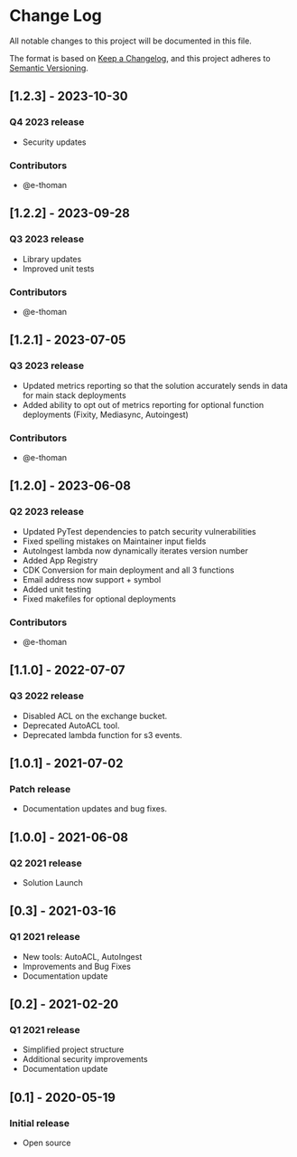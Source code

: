# Change Log

All notable changes to this project will be documented in this file.

The format is based on [Keep a Changelog](https://keepachangelog.com/en/1.0.0/),
and this project adheres to [Semantic Versioning](https://semver.org/spec/v2.0.0.html).

## [1.2.3] - 2023-10-30

### Q4 2023 release

- Security updates

### Contributors

- @e-thoman

## [1.2.2] - 2023-09-28

### Q3 2023 release

- Library updates
- Improved unit tests

### Contributors

- @e-thoman

## [1.2.1] - 2023-07-05

### Q3 2023 release

- Updated metrics reporting so that the solution accurately sends in data for main stack deployments
- Added ability to opt out of metrics reporting for optional function deployments (Fixity, Mediasync, Autoingest)

### Contributors

- @e-thoman

## [1.2.0] - 2023-06-08

### Q2 2023 release

- Updated PyTest dependencies to patch security vulnerabilities
- Fixed spelling mistakes on Maintainer input fields
- AutoIngest lambda now dynamically iterates version number
- Added App Registry
- CDK Conversion for main deployment and all 3 functions
- Email address now support + symbol
- Added unit testing
- Fixed makefiles for optional deployments

### Contributors

- @e-thoman

## [1.1.0] - 2022-07-07

### Q3 2022 release

- Disabled ACL on the exchange bucket.
- Deprecated AutoACL tool.
- Deprecated lambda function for s3 events.

## [1.0.1] - 2021-07-02

### Patch release

- Documentation updates and bug fixes.

## [1.0.0] - 2021-06-08

### Q2 2021 release

- Solution Launch

## [0.3] - 2021-03-16

### Q1 2021 release

- New tools: AutoACL, AutoIngest
- Improvements and Bug Fixes
- Documentation update

## [0.2] - 2021-02-20

### Q1 2021 release

- Simplified project structure
- Additional security improvements
- Documentation update

## [0.1] - 2020-05-19

### Initial release

- Open source
